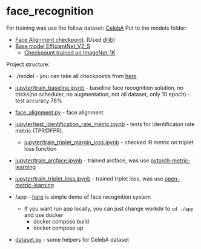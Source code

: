 # face_recognition
For training was use the follow dataset:
[CelebA](https://mmlab.ie.cuhk.edu.hk/projects/CelebA.html)
Put to the models folder:
 - [Face Alignment checkpoint](https://huggingface.co/spaces/asdasdasdasd/Face-forgery-detection/blob/ccfc24642e0210d4d885bc7b3dbc9a68ed948ad6/shape_predictor_68_face_landmarks.dat). (Used [dllib](http://dlib.net/))
 - [Base model EfficientNet_V2_S](https://github.com/pytorch/vision/blob/8f9d810a26f1e3be97e8ec48a214967accdb9016/torchvision/models/efficientnet.py#L655)  
   - [Checkpount trained on ImageNet-1K](https://download.pytorch.org/models/efficientnet_v2_s-dd5fe13b.pth)
  
  
Project structure:  
 - ./model - you can take all checkpoints from [here](https://drive.google.com/drive/folders/1ySyiAungGjzl_AASluBQHEh-meVGmfiC?usp=drive_link)

 - [jupyter/train_baseline.ipynb](jupyter/train_baseline.ipynb) - baseline face recognition solution, no tricks(no scheduler, no augmentation, not all dataset, only 10 epoch) - test accuracy 78%
 - [face_alignment.py](face_alignment.py) - face alignment

- [jupyter/test_identification_rate_metric.ipynb](jupyter/test_identification_rate_metric.ipynb) - tests for Identificaton rate metric (TPR@FPR).
  -  [jupyter/train_triplet_margin_loss.ipynb](jupyter/train_triplet_margin_loss.ipynb) - checked IR metric on triplet loss function   
- [jupyter/train_arcface.ipynb](jupyter/train_arcface.ipynb) -  trained arcface, was use [pytorch-metric-learning](https://github.com/KevinMusgrave/pytorch-metric-learning)

- [jupyter/train_triplet_loss.ipynb](jupyter/train_triplet_loss.ipynb) -  trained trplet loss, was use [open-metric-learning](https://github.com/OML-Team/open-metric-learning)

 - /app - [here](https://drive.google.com/file/d/1wIspqpD5LsE3LPgQtcn-WXL_6vEtA5Cx/view?usp=drive_link) is simple demo of face recognition system
   - If you want run app locally, you can just change workdir to `cd ./app` and use docker
     - docker compose build  
     - docker compose up
 
 - [dataset.py](dataset.py) - some helpers for CelebA dataset